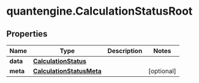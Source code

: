 # quantengine.CalculationStatusRoot

## Properties

Name | Type | Description | Notes
------------ | ------------- | ------------- | -------------
**data** | [**CalculationStatus**](CalculationStatus.md) |  | 
**meta** | [**CalculationStatusMeta**](CalculationStatusMeta.md) |  | [optional] 


